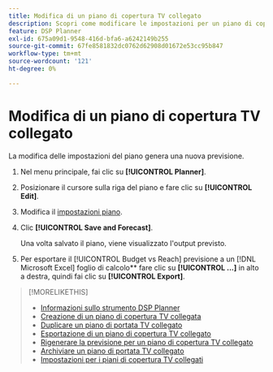 ```yaml
---
title: Modifica di un piano di copertura TV collegato
description: Scopri come modificare le impostazioni per un piano di copertura TV connesso.
feature: DSP Planner
exl-id: 675a09d1-9548-416d-bfa6-a6242149b255
source-git-commit: 67fe8581832dc0762d62908d01672e53cc95b847
workflow-type: tm+mt
source-wordcount: '121'
ht-degree: 0%

---
```


# Modifica di un piano di copertura TV collegato

La modifica delle impostazioni del piano genera una nuova previsione.

1. Nel menu principale, fai clic su **[!UICONTROL Planner]**.

1. Posizionare il cursore sulla riga del piano e fare clic su **[!UICONTROL Edit]**.

1. Modifica il [impostazioni piano](planner-settings.md).

1. Clic **[!UICONTROL Save and Forecast]**.

   Una volta salvato il piano, viene visualizzato l&#39;output previsto.

1. Per esportare il [!UICONTROL Budget vs Reach] previsione a un [!DNL Microsoft Excel] foglio di calcolo** fare clic su **[!UICONTROL ...]** in alto a destra, quindi fai clic su **[!UICONTROL Export]**.

>[!MORELIKETHIS]
>
>* [Informazioni sullo strumento DSP Planner](planner-about.md)
>* [Creazione di un piano di copertura TV collegata](planner-create.md)
>* [Duplicare un piano di portata TV collegato](planner-duplicate.md)
>* [Esportazione di un piano di copertura TV collegato](planner-export.md)
>* [Rigenerare la previsione per un piano di copertura TV collegato](planner-forecast.md)
>* [Archiviare un piano di portata TV collegato](planner-archive.md)
>* [Impostazioni per i piani di copertura TV collegati](planner-settings.md)

